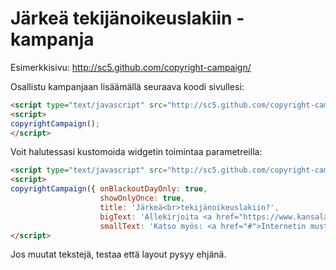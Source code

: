 Järkeä tekijänoikeuslakiin -kampanja
====================================
Esimerkkisivu: http://sc5.github.com/copyright-campaign/

Osallistu kampanjaan lisäämällä seuraava koodi sivullesi:
```html
<script type="text/javascript" src="http://sc5.github.com/copyright-campaign/copyright-campaign.js" charset="UTF-8"></script>
<script>
copyrightCampaign();
</script>
```

Voit halutessasi kustomoida widgetin toimintaa parametreilla:

```html
<script type="text/javascript" src="http://sc5.github.com/copyright-campaign/copyright-campaign.js" charset="UTF-8"></script>
<script>
copyrightCampaign({ onBlackoutDayOnly: true,
                    showOnlyOnce: true,
                    title: 'Järkeä<br>tekijänoikeuslakiin?',
                    bigText: 'Allekirjoita <a href="https://www.kansalaisaloite.fi/fi/aloite/70">kansalaisaloite kohtuullisemman tekijänoikeuslain puolesta</a>.',
                    smallText: 'Katso myös: <a href="#">Internetin musta päivä 23.4.</a>'});
</script>
```

Jos muutat tekstejä, testaa että layout pysyy ehjänä.